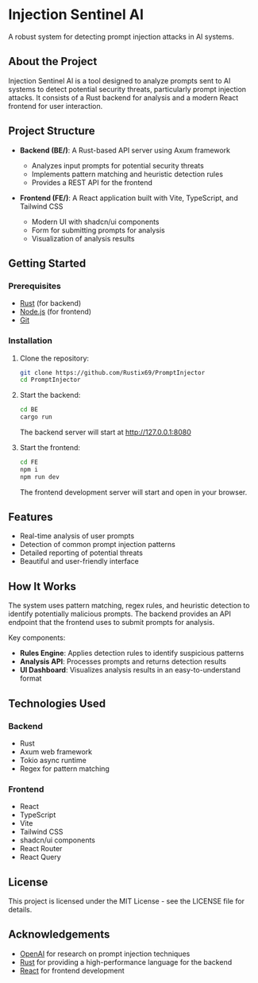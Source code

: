# Injection Sentinel AI

A robust system for detecting prompt injection attacks in AI systems.

## About the Project

Injection Sentinel AI is a tool designed to analyze prompts sent to AI systems to detect potential security threats, particularly prompt injection attacks. It consists of a Rust backend for analysis and a modern React frontend for user interaction.

## Project Structure

- **Backend (BE/)**: A Rust-based API server using Axum framework
  - Analyzes input prompts for potential security threats
  - Implements pattern matching and heuristic detection rules
  - Provides a REST API for the frontend

- **Frontend (FE/)**: A React application built with Vite, TypeScript, and Tailwind CSS
  - Modern UI with shadcn/ui components
  - Form for submitting prompts for analysis
  - Visualization of analysis results

## Getting Started

### Prerequisites

- [Rust](https://www.rust-lang.org/tools/install) (for backend)
- [Node.js](https://nodejs.org/) (for frontend)
- [Git](https://git-scm.com/downloads)

### Installation

1. Clone the repository:
   ```bash
   git clone https://github.com/Rustix69/PromptInjector
   cd PromptInjector
   ```

2. Start the backend:
   ```bash
   cd BE
   cargo run
   ```
   The backend server will start at http://127.0.0.1:8080

3. Start the frontend:
   ```bash
   cd FE
   npm i
   npm run dev
   ```
   The frontend development server will start and open in your browser.

## Features

- Real-time analysis of user prompts
- Detection of common prompt injection patterns
- Detailed reporting of potential threats
- Beautiful and user-friendly interface

## How It Works

The system uses pattern matching, regex rules, and heuristic detection to identify potentially malicious prompts. The backend provides an API endpoint that the frontend uses to submit prompts for analysis.

Key components:
- **Rules Engine**: Applies detection rules to identify suspicious patterns
- **Analysis API**: Processes prompts and returns detection results
- **UI Dashboard**: Visualizes analysis results in an easy-to-understand format

## Technologies Used

### Backend
- Rust
- Axum web framework
- Tokio async runtime
- Regex for pattern matching

### Frontend
- React
- TypeScript
- Vite
- Tailwind CSS
- shadcn/ui components
- React Router
- React Query

## License

This project is licensed under the MIT License - see the LICENSE file for details.

## Acknowledgements

- [OpenAI](https://openai.com/) for research on prompt injection techniques
- [Rust](https://www.rust-lang.org/) for providing a high-performance language for the backend
- [React](https://reactjs.org/) for frontend development 